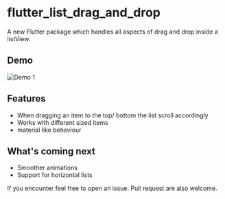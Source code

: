 # flutter_list_drag_and_drop

A new Flutter package which handles all aspects of drag and drop inside a listView.

## Demo
![Demo 1](https://github.com/Norbert515/flutter_list_drag_and_drop/blob/master/example/gifs/demo_1_small.gif)


## Features

- When dragging an item to the top/ bottom the list scroll accordingly 
- Works with different sized items
- material like behaviour 

## What's coming next

- Smoother animations
- Support for horizontal lists

If you encounter feel free to open an issue.
Pull request are also welcome.
